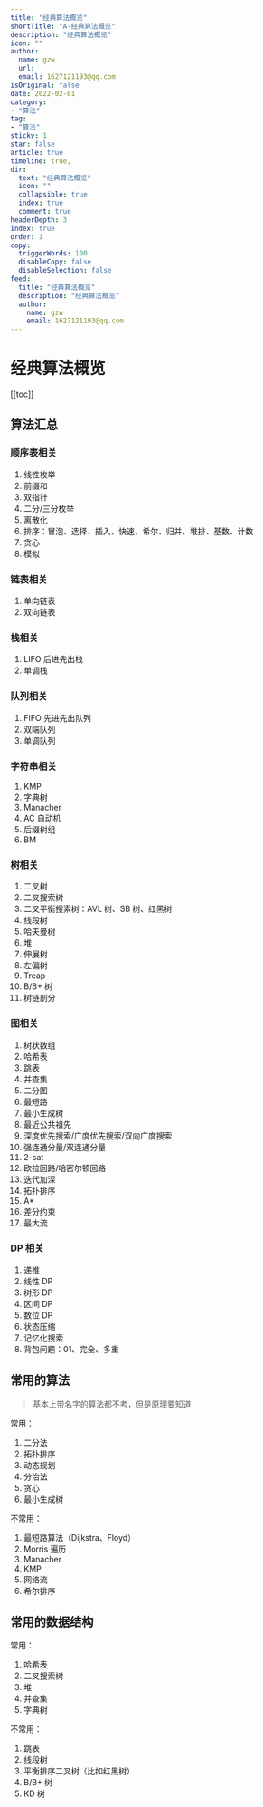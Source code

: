 ```yaml
---
title: "经典算法概览"
shortTitle: "A-经典算法概览"
description: "经典算法概览"
icon: ""
author: 
  name: gzw
  url: 
  email: 1627121193@qq.com
isOriginal: false
date: 2022-02-01
category: 
- "算法"
tag:
- "算法"
sticky: 1
star: false
article: true
timeline: true,
dir:
  text: "经典算法概览"
  icon: ""
  collapsible: true
  index: true
  comment: true
headerDepth: 3
index: true
order: 1
copy:
  triggerWords: 100
  disableCopy: false
  disableSelection: false
feed:
  title: "经典算法概览"
  description: "经典算法概览"
  author:
    name: gzw
    email: 1627121193@qq.com
---
```






# 经典算法概览

[[toc]]



## 算法汇总

### 顺序表相关

1. 线性枚举
2. 前缀和
3. 双指针
4. 二分/三分枚举
5. 离散化
6. 排序：冒泡、选择、插入、快速、希尔、归并、堆排、基数、计数
7. 贪心
8. 模拟





### 链表相关

1. 单向链表
2. 双向链表





### 栈相关

1. LIFO 后进先出栈
2. 单调栈





### 队列相关

1. FIFO 先进先出队列
2. 双端队列
3. 单调队列





### 字符串相关

1. KMP
2. 字典树
3. Manacher
4. AC 自动机
5. 后缀树组
6. BM





### 树相关

1. 二叉树
2. 二叉搜索树
3. 二叉平衡搜索树：AVL 树、SB 树、红黑树
4. 线段树
5. 哈夫曼树
6. 堆
7. 伸展树
8. 左偏树
9. Treap
10. B/B+ 树
11. 树链剖分





### 图相关

1. 树状数组
2. 哈希表
3. 跳表
4. 并查集
5. 二分图
6. 最短路
7. 最小生成树
8. 最近公共祖先
9. 深度优先搜索/广度优先搜索/双向广度搜索
10. 强连通分量/双连通分量
11. 2-sat
12. 欧拉回路/哈密尔顿回路
13. 迭代加深
14. 拓扑排序
15. A*
16. 差分约束
17. 最大流





### DP 相关

1. 递推
2. 线性 DP
3. 树形 DP
4. 区间 DP
5. 数位 DP
6. 状态压缩
7. 记忆化搜索
8. 背包问题：01、完全、多重





## 常用的算法

> 基本上带名字的算法都不考，但是原理要知道

常用：

1. 二分法
2. 拓扑排序
3. 动态规划
4. 分治法
5. 贪心
6. 最小生成树

不常用：

1. 最短路算法（Dijkstra、Floyd）
2. Morris 遍历
3. Manacher
4. KMP
5. 网络流
6. 希尔排序





## 常用的数据结构

常用：

1. 哈希表
2. 二叉搜索树
3. 堆
4. 并查集
5. 字典树

不常用：

1. 跳表
2. 线段树
3. 平衡排序二叉树（比如红黑树）
4. B/B+ 树
5. KD 树
